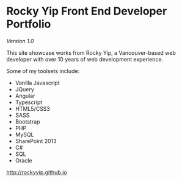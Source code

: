 # Rocky Yip Front End Developer Portfolio
_Version 1.0_

This site showcase works from Rocky Yip, a Vancouver-based web developer with over 10 years of web development experience.

Some of my toolsets include:

* Vanilla Javascript
* JQuery
* Angular
* Typescript
* HTML5/CSS3
* SASS
* Bootstrap
* PHP
* MySQL
* SharePoint 2013
* C#
* SQL
* Oracle


http://rockyyip.github.io
